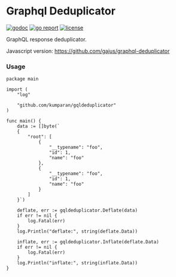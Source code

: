 # Graphql Deduplicator
[![godoc](http://img.shields.io/badge/godoc-reference-5272B4.svg?style=flat)](https://pkg.go.dev/github.com/kumparan/gqldeduplicator) 
[![go report](https://goreportcard.com/badge/github.com/kumparan/gqldeduplicator)](https://goreportcard.com/report/github.com/kumparan/gqldeduplicator)
[![license](http://img.shields.io/badge/license-MIT-red.svg?style=flat)](https://github.com/kumparan/gqldeduplicator/blob/master/LICENSE)

GraphQL response deduplicator.

Javascript version: https://github.com/gajus/graphql-deduplicator 

### Usage

```
package main

import (
	"log"

	"github.com/kumparan/gqldeduplicator"
)

func main() {
    data := []byte(`
    {
        "root": [
            {
                "__typename": "foo",
                "id": 1,
                "name": "foo"
            },
            {
                "__typename": "foo",
                "id": 1,
                "name": "foo"
            }
        ]
    }`)

    deflate, err := gqldeduplicator.Deflate(data)
    if err != nil {
        log.Fatal(err)
    }
    log.Println("deflate:", string(deflate.Data))

    inflate, err := gqldeduplicator.Inflate(deflate.Data)
    if err != nil {
        log.Fatal(err)
    }
    log.Println("inflate:", string(inflate.Data))
}
```
